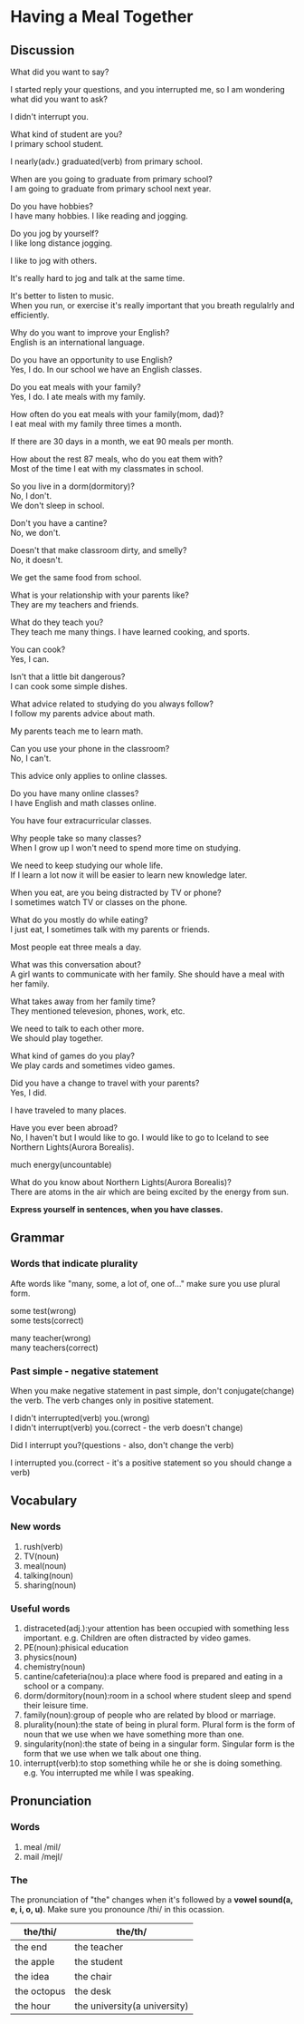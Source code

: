 # Having a Meal Together
## Discussion
What did you want to say?  

I started reply your questions, and you interrupted me, so I am wondering what did you want to ask?  

I didn't interrupt you.  

What kind of student are you?  
I primary school student.  

I nearly(adv.) graduated(verb) from primary school.  

When are you going to graduate from primary school?  
I am going to graduate from primary school next year.  

Do you have hobbies?  
I have many hobbies. I like reading and jogging.  

Do you jog by yourself?  
I like long distance jogging.  

I like to jog with others.  

It's really hard to jog and talk at the same time. 

It's better to listen to music.  
When you run, or exercise it's really important that you breath regulalrly and efficiently.  

Why do you want to improve your English?  
English is an international language.  

Do you have an opportunity to use English?  
Yes, I do. In our school we have an English classes.  

Do you eat meals with your family?  
Yes, I do. I ate meals with my family.  

How often do you eat meals with your family(mom, dad)?  
I eat meal with my family three times a month.  

If there are 30 days in a month, we eat 90 meals per month.  

How about the rest 87 meals, who do you eat them with?  
Most of the time I eat with my classmates in school.  

So you live in a dorm(dormitory)?  
No, I don't.  
We don't sleep in school.  

Don't you have a cantine?  
No, we don't.  

Doesn't that make classroom dirty, and smelly?  
No, it doesn't.  

We get the same food from school.  

What is your relationship with your parents like?  
They are my teachers and friends.  

What do they teach you?  
They teach me many things. I have learned cooking, and sports.   

You can cook?  
Yes, I can.  

Isn't that a little bit dangerous?  
I can cook some simple dishes.  

What advice related to studying do you always follow?  
I follow my parents advice about math.  

My parents teach me to learn math.  

Can you use your phone in the classroom?  
No, I can't.  

This advice only applies to online classes.  

Do you have many online classes?  
I have English and math classes online.  

You have four extracurricular classes.  

Why	people take so many classes?  
When I grow up I won't need to spend more time on studying.  

We need to keep studying our whole life.  
If I learn a lot now it will be easier to learn new knowledge later.  

When you eat, are you being distracted by TV or phone?  
I sometimes watch TV or classes on the phone.  

What do you mostly do while eating?  
I just eat, I sometimes talk with my parents or friends.  

Most people eat three meals a day.  

What was this conversation about?  
A girl wants to communicate with her family. She should have a meal with her family.  

What takes away from her family time?  
They mentioned televesion, phones, work, etc.  

We need to talk to each other more.  
We should play together.  

What kind of games do you play?  
We play cards and sometimes video games.  

Did you have a change to travel with your parents?  
Yes, I did.  

I have traveled to many places.  

Have you ever been abroad?  
No, I haven't but I would like to go. I would like to go to Iceland to see Northern Lights(Aurora Borealis).  

much energy(uncountable)  

What do you know about Northern Lights(Aurora Borealis)?  
There are atoms in the air which are being excited by the energy from sun.  

**Express yourself in sentences, when you have classes.**

## Grammar
### Words that indicate plurality
Afte words like "many, some, a lot of, one of..." make sure you use plural form.  

some test(wrong)  
some tests(correct)  

many teacher(wrong)  
many teachers(correct)  

### Past simple - negative statement
When you make negative statement in past simple, don't conjugate(change) the verb. The verb changes only in positive statement. 

I didn't interrupted(verb) you.(wrong)  
I didn't interrupt(verb) you.(correct - the verb doesn't change)  

Did I interrupt you?(questions - also, don't change the verb)  

I interrupted you.(correct - it's a positive statement so you should change a verb)  

## Vocabulary
### New words
1. rush(verb)
1. TV(noun)
1. meal(noun)
1. talking(noun)
1. sharing(noun)

### Useful words
1. distraceted(adj.):your attention has been occupied with something less important. e.g. Children are often distracted by video games.
1. PE(noun):phisical education
1. physics(noun)
1. chemistry(noun)
1. cantine/cafeteria(nou):a place where food is prepared and eating in a school or a company.
1. dorm/dormitory(noun):room in a school where student sleep and spend their leisure time.
1. family(noun):group of people who are related by blood or marriage.
1. plurality(noun):the state of being in plural form. Plural form is the form of noun that we use when we have something more than one.
1. singularity(non):the state of being in a singular form. Singular form is the form that we use when we talk about one thing.
1. interrupt(verb):to stop something while he or she is doing something. e.g. You interrupted me while I was speaking.

## Pronunciation
### Words
1. meal /mil/
1. mail /mejl/

### The
The pronunciation of "the" changes when it's followed by a **vowel sound(a, e, i, o, u)**. Make sure you pronounce /thi/ in this ocassion.  

| the/thi/ | the/th/
| --- | ---
| the end | the teacher
| the apple | the student
| the idea | the chair 
| the octopus | the desk
| the hour | the university(a university)
